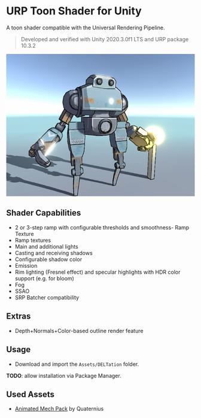 # URP Toon Shader for Unity
A toon shader compatible with the Universal Rendering Pipeline.
> Developed and verified with Unity 2020.3.0f1 LTS and URP package 10.3.2

![Main](Showcase/main.png)

## Shader Capabilities
- 2 or 3-step ramp with configurable thresholds and smoothness- Ramp Texture
- Ramp textures
- Main and additional lights
- Casting and receiving shadows
- Configurable shadow color
- Emission
- Rim lighting (Fresnel effect) and specular highlights with HDR color support (e.g. for bloom)
- Fog
- SSAO
- SRP Batcher compatibility

## Extras
- Depth+Normals+Color-based outline render feature

## Usage
- Download and import the `Assets/DELTation` folder.

**TODO**: allow installation via Package Manager.

## Used Assets
- [Animated Mech Pack](https://quaternius.com/packs/animatedmech.html) by Quaternius